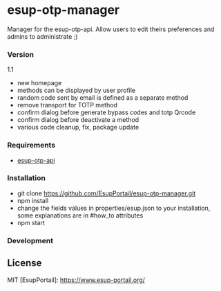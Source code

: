# esup-otp-manager
Manager for the esup-otp-api. Allow users to edit theirs preferences and admins to administrate ;)

### Version
1.1
- new homepage
- methods can be displayed by user profile
- random code sent by email is defined as a separate method
- remove transport for TOTP method
- confirm dialog before generate bypass codes and totp Qrcode
- confirm dialog before deactivate a method
- various code cleanup, fix, package update

### Requirements
- [esup-otp-api](https://github.com/EsupPortail/esup-otp-api)

### Installation
- git clone https://github.com/EsupPortail/esup-otp-manager.git
- npm install
- change the fields values in properties/esup.json to your installation, some explanations are in #how_to attributes
- npm start

### Development


License
----

MIT
   [EsupPortail]: <https://www.esup-portail.org/>
